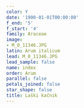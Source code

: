 ```yaml
---
color: Y
date: '1900-01-01T00:00:00'
f_end: '5'
f_start: '4'
family: Araceae
image:
- M_0_11346.JPG
latin: Arum italicum
lead: M_0_11346.JPG
lead_sample: false
name: index
order: Arum
parallel: false
petals_joined: false
star_shape: false
title: Laški kačnik
---
```


